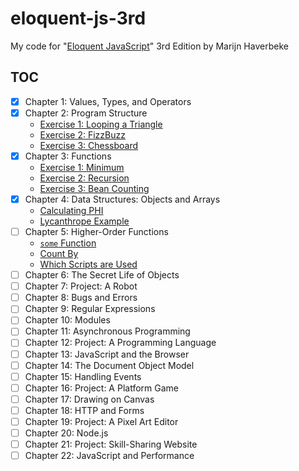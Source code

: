 # eloquent-js-3rd

My code for "[Eloquent JavaScript][1]" 3rd Edition by Marijn Haverbeke

## TOC

- [x] Chapter 1: Values, Types, and Operators
- [x] Chapter 2: Program Structure
  - [Exercise 1: Looping a Triangle](src/chapter01/looping_a_triangle.js)
  - [Exercise 2: FizzBuzz](src/chapter01/fizz_buzz.js)
  - [Exercise 3: Chessboard](src/chapter01/chessboard.js)
- [x] Chapter 3: Functions
  - [Exercise 1: Minimum](src/chapter03/minimum.js)
  - [Exercise 2: Recursion](src/chapter03/recursion.js)
  - [Exercise 3: Bean Counting](src/chapter03/bean_counting.js)
- [x] Chapter 4: Data Structures: Objects and Arrays
  - [Calculating PHI](src/chapter04/calculating_phi.js)
  - [Lycanthrope Example](src/chapter04/lycanthrope.js)
- [ ] Chapter 5: Higher-Order Functions
  - [`some` Function](src/chapter05/some_function.js)
  - [Count By](src/chapter05/count_by.js)
  - [Which Scripts are Used](src/chapter05/which_script.js)
- [ ] Chapter 6: The Secret Life of Objects
- [ ] Chapter 7: Project: A Robot
- [ ] Chapter 8: Bugs and Errors
- [ ] Chapter 9: Regular Expressions
- [ ] Chapter 10: Modules
- [ ] Chapter 11: Asynchronous Programming
- [ ] Chapter 12: Project: A Programming Language
- [ ] Chapter 13: JavaScript and the Browser
- [ ] Chapter 14: The Document Object Model
- [ ] Chapter 15: Handling Events
- [ ] Chapter 16: Project: A Platform Game
- [ ] Chapter 17: Drawing on Canvas
- [ ] Chapter 18: HTTP and Forms
- [ ] Chapter 19: Project: A Pixel Art Editor
- [ ] Chapter 20: Node.js
- [ ] Chapter 21: Project: Skill-Sharing Website
- [ ] Chapter 22: JavaScript and Performance

[1]: https://eloquentjavascript.net/
